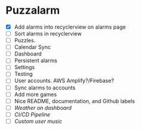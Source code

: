 # Puzzalarm
- [X] Add alarms into recyclerview on alarms page
- [ ] Sort alarms in recyclerview
- [ ] Puzzles.
- [ ] Calendar Sync
- [ ] Dashboard
- [ ] Persistent alarms
- [ ] Settings
- [ ] Testing
- [ ] User accounts. AWS Amplify?/Firebase?
- [ ] Sync alarms to accounts
- [ ] Add more games
- [ ] Nice README, documentation, and Github labels
- [ ] *Weather on dashboard*
- [ ] *CI/CD Pipeline*
- [ ] *Custom user music*
